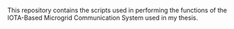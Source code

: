 This repository contains the scripts used in performing the functions of the IOTA-Based Microgrid Communication System used in my thesis.
